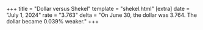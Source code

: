 +++
title = "Dollar versus Shekel"
template = "shekel.html"
[extra]
date = "July  1, 2024"
rate = "3.763"
delta = "On June 30, the dollar was 3.764. The dollar became 0.039% weaker."
+++
